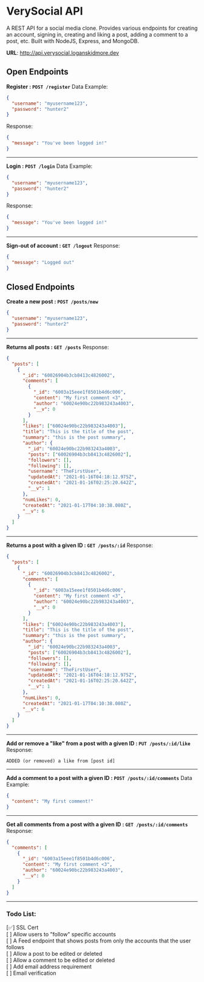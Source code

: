 # VerySocial API

A REST API for a social media clone. Provides various endpoints for creating an account, signing in, creating and liking a post, adding a comment to a post, etc. Built with NodeJS, Express, and MongoDB.

**URL**: http://api.verysocial.loganskidmore.dev

## Open Endpoints

**Register : `POST /register`**
Data Example:

```json
{
  "username": "myusername123",
  "password": "hunter2"
}
```

Response:

```json
{
  "message": "You've been logged in!"
}
```

---

**Login : `POST /login`**
Data Example:

```json
{
  "username": "myusername123",
  "password": "hunter2"
}
```

Response:

```json
{
  "message": "You've been logged in!"
}
```

---

**Sign-out of account : `GET /logout`**
Response:

```json
{
  "message": "Logged out"
}
```

## Closed Endpoints

**Create a new post : `POST /posts/new`**

```json
{
  "username": "myusername123",
  "password": "hunter2"
}
```

---

**Returns all posts : `GET /posts`**
Response:

```json
{
  "posts": [
    {
      "_id": "60026904b3cb8413c4826002",
      "comments": [
        {
          "_id": "6003a15eee1f8501b4d6c006",
          "content": "My first comment <3",
          "author": "60024e90bc22b983243a4003",
          "__v": 0
        }
      ],
      "likes": ["60024e90bc22b983243a4003"],
      "title": "This is the title of the post",
      "summary": "this is the post summary",
      "author": {
        "_id": "60024e90bc22b983243a4003",
        "posts": ["60026904b3cb8413c4826002"],
        "followers": [],
        "following": [],
        "username": "TheFirstUser",
        "updatedAt": "2021-01-16T04:18:12.975Z",
        "createdAt": "2021-01-16T02:25:20.642Z",
        "__v": 1
      },
      "numLikes": 0,
      "createdAt": "2021-01-17T04:10:38.080Z",
      "__v": 6
    }
  ]
}
```

---

**Returns a post with a given ID : `GET /posts/:id`**
Response:

```json
{
  "posts": [
    {
      "_id": "60026904b3cb8413c4826002",
      "comments": [
        {
          "_id": "6003a15eee1f8501b4d6c006",
          "content": "My first comment <3",
          "author": "60024e90bc22b983243a4003",
          "__v": 0
        }
      ],
      "likes": ["60024e90bc22b983243a4003"],
      "title": "This is the title of the post",
      "summary": "this is the post summary",
      "author": {
        "_id": "60024e90bc22b983243a4003",
        "posts": ["60026904b3cb8413c4826002"],
        "followers": [],
        "following": [],
        "username": "TheFirstUser",
        "updatedAt": "2021-01-16T04:18:12.975Z",
        "createdAt": "2021-01-16T02:25:20.642Z",
        "__v": 1
      },
      "numLikes": 0,
      "createdAt": "2021-01-17T04:10:38.080Z",
      "__v": 6
    }
  ]
}
```

---

**Add or remove a "like" from a post with a given ID : `PUT /posts/:id/like`**
Response:

```
ADDED (or removed) a like from [post id]
```

---

**Add a comment to a post with a given ID : `POST /posts/:id/comments`**
Data Example:

```json
{
  "content": "My first comment!"
}
```

---

**Get all comments from a post with a given ID : `GET /posts/:id/comments`**
Response:

```json
{
  "comments": [
    {
      "_id": "6003a15eee1f8501b4d6c006",
      "content": "My first comment <3",
      "author": "60024e90bc22b983243a4003",
      "__v": 0
    }
  ]
}
```

---

### Todo List:
[✅] SSL Cert  
[  ] Allow users to "follow" specific accounts  
[  ] A Feed endpoint that shows posts from only the accounts that the user follows  
[  ] Allow a post to be edited or deleted  
[  ] Allow a comment to be edited or deleted  
[  ] Add email address requirement  
[  ] Email verification  
